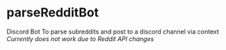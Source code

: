 # parseRedditBot
Discord Bot To parse subreddits and post to a discord channel via context
*Currently does not work due to Reddit API changes*
